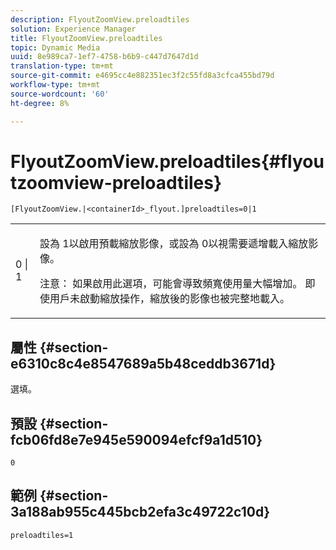 ```yaml
---
description: FlyoutZoomView.preloadtiles
solution: Experience Manager
title: FlyoutZoomView.preloadtiles
topic: Dynamic Media
uuid: 8e989ca7-1ef7-4758-b6b9-c447d7647d1d
translation-type: tm+mt
source-git-commit: e4695cc4e882351ec3f2c55fd8a3cfca455bd79d
workflow-type: tm+mt
source-wordcount: '60'
ht-degree: 8%

---
```



# FlyoutZoomView.preloadtiles{#flyoutzoomview-preloadtiles}

`[FlyoutZoomView.|<containerId>_flyout.]preloadtiles=0|1`

<table id="table_8E44EC404A1A45C59EA1EF2766613930"> 
 <tbody> 
  <tr> 
   <td colname="col1"> <p> <span class="codeph"> 0 | 1 </span> </p> </td> 
   <td colname="col2"> <p> 設為<span class="codeph"> 1</span>以啟用預載縮放影像，或設為<span class="codeph"> 0</span>以視需要遞增載入縮放影像。 </p> <p> <p>注意： 如果啟用此選項，可能會導致頻寬使用量大幅增加。 即使用戶未啟動縮放操作，縮放後的影像也被完整地載入。 </p> </p> </td> 
  </tr> 
 </tbody> 
</table>

## 屬性 {#section-e6310c8c4e8547689a5b48ceddb3671d}

選填。

## 預設 {#section-fcb06fd8e7e945e590094efcf9a1d510}

`0`

## 範例 {#section-3a188ab955c445bcb2efa3c49722c10d}

`preloadtiles=1`
